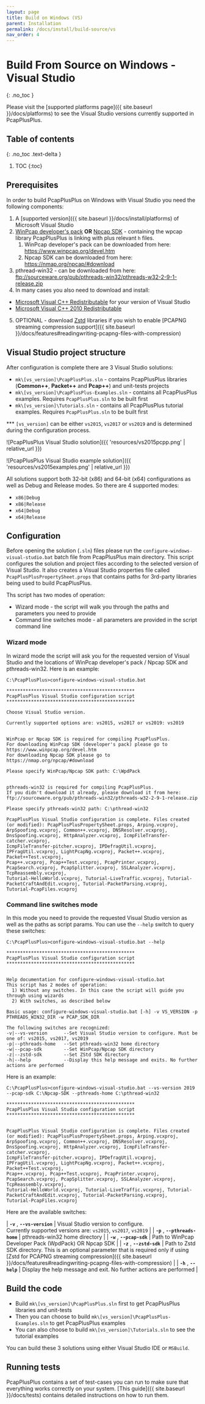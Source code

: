 ```yaml
---
layout: page
title: Build on Windows (VS)
parent: Installation
permalink: /docs/install/build-source/vs
nav_order: 4
---
```


# Build From Source on Windows - Visual Studio
{: .no_toc }

Please visit the [supported platforms page]({{ site.baseurl }}/docs/platforms) to see the Visual Studio versions currently supported in PcapPlusPlus.

## Table of contents
{: .no_toc .text-delta }

1. TOC
{:toc}

## Prerequisites

In order to build PcapPlusPlus on Windows with Visual Studio you need the following components:

1. A [supported version]({{ site.baseurl }}/docs/install/platforms) of Microsoft Visual Studio 
2. [WinPcap developer's pack](https://www.winpcap.org/devel.htm) __OR__ [Npcap SDK](https://nmap.org/npcap/guide/npcap-devguide.html) - containing the wpcap library PcapPlusPlus is linking with plus relevant `h` files. 
   1. WinPcap developer's pack can be downloaded from here: <https://www.winpcap.org/devel.htm>
   2. Npcap SDK can be downloaded from here: <https://nmap.org/npcap/#download>
3. pthread-win32 - can be downloaded from here: <ftp://sourceware.org/pub/pthreads-win32/pthreads-w32-2-9-1-release.zip>
4. In many cases you also need to download and install:
  - [Microsoft Visual C++ Redistributable](https://support.microsoft.com/en-us/help/2977003/the-latest-supported-visual-c-downloads) for your version of Visual Studio
  - [Microsoft Visual C++ 2010 Redistributable](https://www.microsoft.com/en-us/download/confirmation.aspx?id=14632)
5. OPTIONAL - download [Zstd](https://github.com/facebook/zstd/releases/latest) libraries if you wish to enable [PCAPNG streaming compression support]({{ site.baseurl }}/docs/features#readingwriting-pcapng-files-with-compression)

## Visual Studio project structure

After configuration is complete there are 3 Visual Studio solutions:

* `mk\[vs_version]\PcapPlusPlus.sln` - contains PcapPlusPlus libraries (__Common++__, __Packet++__ and __Pcap++__) and unit-tests projects
* `mk\[vs_version]\PcapPlusPlus-Examples.sln` - contains all PcapPlusPlus examples. Requires `PcapPlusPlus.sln` to be built first
* `mk\[vs_version]\Tutorials.sln` - contains all PcapPlusPlus tutorial examples. Requires `PcapPlusPlus.sln` to be built first


*** `[vs_version]` can be either `vs2015`, `vs2017` or `vs2019` and is determined during the configuration process.

![PcapPlusPlus Visual Studio solution]({{ 'resources/vs2015pcpp.png' | relative_url }})

![PcapPlusPlus Visual Studio example solution]({{ 'resources/vs2015examples.png' | relative_url }})

All solutions support both 32-bit (x86) and 64-bit (x64) configurations as well as Debug and Release modes. So there are 4 supported modes:

* `x86|Debug`
* `x86|Release`
* `x64|Debug`
* `x64|Release`

## Configuration

Before opening the solution (`.sln`) files please run the `configure-windows-visual-studio.bat` batch file from PcapPlusPlus main directory. This script configures the solution and project files according to the selected version of Visual Studio. It also creates a Visual Studio properties file called `PcapPlusPlusPropertySheet.props` that contains paths for 3rd-party libraries being used to build PcapPlusPlus.

Ths script has two modes of operation:

* Wizard mode - the script will walk you through the paths and parameters you need to provide
* Command line switches mode - all parameters are provided in the script command line

### Wizard mode

In wizard mode the script will ask you for the requested version of Visual Studio and the locations of WinPcap developer's pack / Npcap SDK and pthreads-win32. Here is an example:

```shell
C:\PcapPlusPlus>configure-windows-visual-studio.bat

***********************************************
PcapPlusPlus Visual Studio configuration script
***********************************************

Choose Visual Studio version.

Currently supported options are: vs2015, vs2017 or vs2019: vs2019


WinPcap or Npcap SDK is required for compiling PcapPlusPlus.
For downloading WinPcap SDK (developer's pack) please go to https://www.winpcap.org/devel.htm
For downloading Npcap SDK please go to https://nmap.org/npcap/#download

Please specify WinPcap/Npcap SDK path: C:\WpdPack


pthreads-win32 is required for compiling PcapPlusPlus.
If you didn't download it already, please download it from here: ftp://sourceware.org/pub/pthreads-win32/pthreads-w32-2-9-1-release.zip

Please specify pthreads-win32 path: C:\pthread-win32

PcapPlusPlus Visual Studio configuration is complete. Files created (or modified): PcapPlusPlusPropertySheet.props, Arping.vcxproj,
ArpSpoofing.vcxproj, Common++.vcxproj, DNSResolver.vcxproj, DnsSpoofing.vcxproj, HttpAnalyzer.vcxproj, IcmpFileTransfer-catcher.vcxproj,
IcmpFileTransfer-pitcher.vcxproj, IPDefragUtil.vcxproj, IPFragUtil.vcxproj, LightPcapNg.vcxproj, Packet++.vcxproj, Packet++Test.vcxproj,
Pcap++.vcxproj, Pcap++Test.vcxproj, PcapPrinter.vcxproj, PcapSearch.vcxproj, PcapSplitter.vcxproj, SSLAnalyzer.vcxproj, TcpReassembly.vcxproj,
Tutorial-HelloWorld.vcxproj, Tutorial-LiveTraffic.vcxproj, Tutorial-PacketCraftAndEdit.vcxproj, Tutorial-PacketParsing.vcxproj,
Tutorial-PcapFiles.vcxproj
```

### Command line switches mode

In this mode you need to provide the requested Visual Studio version as well as the paths as script params. You can use the `--help` switch to query these switches:

```shell
C:\PcapPlusPlus>configure-windows-visual-studio.bat --help

***********************************************
PcapPlusPlus Visual Studio configuration script
***********************************************


Help documentation for configure-windows-visual-studio.bat
This script has 2 modes of operation:
  1) Without any switches. In this case the script will guide you through using wizards
  2) With switches, as described below

Basic usage: configure-windows-visual-studio.bat [-h] -v VS_VERSION -p PTHREADS_WIN32_DIR -w PCAP_SDK_DIR

The following switches are recognized:
-v|--vs-version      --Set Visual Studio version to configure. Must be one of: vs2015, vs2017, vs2019
-p|--pthreads-home   --Set pthreads-win32 home directory
-w|--pcap-sdk        --Set WinPcap/Npcap SDK directory
-z|--zstd-sdk        --Set ZStd SDK directory
-h|--help            --Display this help message and exits. No further actions are performed
```

Here is an example:

```shell
C:\PcapPlusPlus>configure-windows-visual-studio.bat --vs-version 2019 --pcap-sdk C:\Npcap-SDK --pthreads-home C:\pthread-win32

***********************************************
PcapPlusPlus Visual Studio configuration script
***********************************************


PcapPlusPlus Visual Studio configuration is complete. Files created (or modified): PcapPlusPlusPropertySheet.props, Arping.vcxproj,
ArpSpoofing.vcxproj, Common++.vcxproj, DNSResolver.vcxproj, DnsSpoofing.vcxproj, HttpAnalyzer.vcxproj, IcmpFileTransfer-catcher.vcxproj,
IcmpFileTransfer-pitcher.vcxproj, IPDefragUtil.vcxproj, IPFragUtil.vcxproj, LightPcapNg.vcxproj, Packet++.vcxproj, Packet++Test.vcxproj,
Pcap++.vcxproj, Pcap++Test.vcxproj, PcapPrinter.vcxproj, PcapSearch.vcxproj, PcapSplitter.vcxproj, SSLAnalyzer.vcxproj, TcpReassembly.vcxproj,
Tutorial-HelloWorld.vcxproj, Tutorial-LiveTraffic.vcxproj, Tutorial-PacketCraftAndEdit.vcxproj, Tutorial-PacketParsing.vcxproj,
Tutorial-PcapFiles.vcxproj
```

Here are the available switches:

| __`-v`__ , __`--vs-version`__    | Visual Studio version to configure.<br>Currently supported versions are: `vs2015`, `vs2017`, `vs2019` |
| __`-p`__ , __`--pthreads-home`__ | pthreads-win32 home directory |
| __`-w`__ , __`--pcap-sdk`__      | Path to WinPcap Developer Pack (WpdPack) OR Npcap SDK |
| __`-z`__ , __`--zstd-sdk`__      | Path to Zstd SDK directory. This is an optional parameter that is required only if using [Zstd for PCAPNG streaming compression]({{ site.baseurl }}/docs/features#readingwriting-pcapng-files-with-compression) |
| __`-h`__ , __`--help`__          | Display the help message and exit. No further actions are performed |

## Build the code

* Build `mk\[vs_version]\PcapPlusPlus.sln` first to get PcapPlusPlus libraries and unit-tests
* Then you can choose to build `mk\[vs_version]\PcapPlusPlus-Examples.sln` to get PcapPlusPlus examples
* You can also choose to build `mk\[vs_version]\Tutorials.sln` to see the tutorial examples

You can build these 3 solutions using either Visual Studio IDE or `MSBuild`.

## Running tests

PcapPlusPlus contains a set of test-cases you can run to make sure that everything works correctly on your system. [This guide]({{ site.baseurl }}/docs/tests) contains detailed instructions on how to run them.
